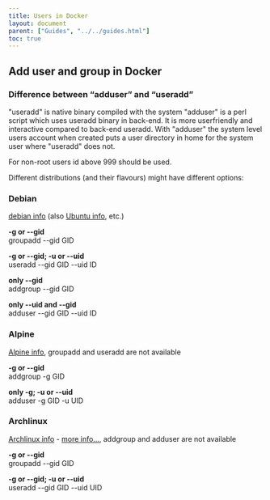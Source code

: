 ```yaml
---
title: Users in Docker
layout: document
parent: ["Guides", "../../guides.html"]
toc: true
---
```

## Add user and group in Docker

### Difference between “adduser” and “useradd”

"useradd" is native binary compiled with the system
"adduser" is a perl script which uses useradd binary in back-end. It is more userfriendly and interactive compared to back-end useradd.
With "adduser" the system level users account when created puts a user directory in home for the system user where "useradd" does not.  

For non-root users id above 999 should be used.  

Different distributions (and their flavours) might have different options:  

### Debian 
[debian info](https://manpages.debian.org/jessie/adduser/adduser.8.en.html) (also [Ubuntu info](http://manpages.ubuntu.com/manpages/trusty/man8/adduser.8.html), etc.)  

**-g or --gid**  
groupadd --gid GID <groupname>  

**-g or --gid; -u or --uid**  
useradd --gid GID --uid ID <username>  

**only --gid**  
addgroup --gid GID <groupname>  

**only --uid and --gid**  
adduser --gid GID --uid ID <username>

### Alpine  
[Alpine info](https://wiki.alpinelinux.org/wiki/Setting_up_a_new_user), groupadd and useradd are not available    

**-g or --gid**  
addgroup -g GID <groupname>  
  
**only -g; -u or --uid**  
adduser -g GID -u UID <username>  
  

### Archlinux  
[Archlinux info](https://wiki.archlinux.org/title/users_and_groups) - [more info...](https://aur.archlinux.org/packages/adduser/), addgroup and adduser are not available  

**-g or --gid**  
groupadd --gid GID <groupname>  

**-g or --gid; -u or --uid**  
useradd --gid GID --uid UID <username>  

